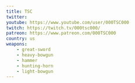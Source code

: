 ```yaml
---
title: TSC
twitter:
youtube: https://www.youtube.com/user/000TSC000
twitch: https://twitch.tv/000tsc000/
patreon: https://www.patreon.com/000TSC000
country: us
weapons:
    - great-sword
    - heavy-bowgun
    - hammer
    - hunting-horn
    - light-bowgun
---
```

